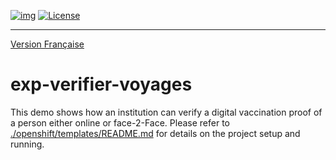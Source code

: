 [![img](https://img.shields.io/badge/Lifecycle-Experimental-339999)](https://www.quebec.ca/gouv/politiques-orientations/vitrine-numeriqc/accompagnement-des-organismes-publics/demarche-conception-services-numeriques)
[![License](https://img.shields.io/badge/Licence-LiLiQ--R-blue)](LICENSE_EN)

---
[Version Française](README_fr_CA.md)
# exp-verifier-voyages

This demo shows how an institution can verify a digital vaccination proof of a person either online or face-2-Face. Please refer to [./openshift/templates/README.md](./openshift/templates/README.md) for details on the project setup and running. 